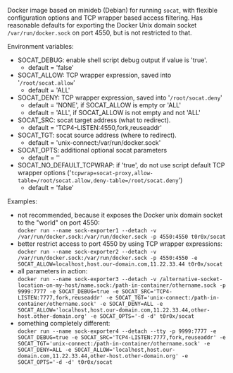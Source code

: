 Docker image based on minideb (Debian) for running `socat`, with flexible configuration options and TCP wrapper based access filtering. Has reasonable defaults for exporting the Docker Unix domain socket `/var/run/docker.sock` on port 4550, but is not restricted to that.

Environment variables:
* SOCAT_DEBUG: enable shell script debug output if value is 'true'.
    * default = 'false'
* SOCAT_ALLOW: TCP wrapper expression, saved into '`/root/socat.allow`'
    * default = 'ALL'
* SOCAT_DENY: TCP wrapper expression, saved into '`/root/socat.deny`'
    * default = 'NONE', if SOCAT_ALLOW is empty or 'ALL'
    * default = 'ALL', if SOCAT_ALLOW is not empty and not 'ALL'
* SOCAT_SRC: socat target address (what to redirect).
    * default = 'TCP4-LISTEN:4550,fork,reuseaddr'
* SOCAT_TGT: socat source address (where to redirect).
    * default = 'unix-connect:/var/run/docker.sock'
* SOCAT_OPTS: additional optional socat parameters
    * default = ''
* SOCAT_NO_DEFAULT_TCPWRAP: if 'true', do not use script default TCP wrapper options
('`tcpwrap=socat-proxy,allow-table=/root/socat.allow,deny-table=/root/socat.deny`')
    * default = 'false'

Examples:
* not recommended, because it exposes the Docker unix domain socket to the "world" on port 4550:<br/>
`docker run --name sock-exporter1 --detach -v /var/run/docker.sock:/var/run/docker.sock -p 4550:4550 t0r0x/socat`
* better restrict access to port 4550 by using TCP wrapper expressions:<br/>
`docker run --name sock-exporter2 --detach -v /var/run/docker.sock:/var/run/docker.sock -p 4550:4550 -e SOCAT_ALLOW=localhost,host.our-domain.com,11.22.33.44 t0r0x/socat`
* all parameters in action:<br/>
`docker run --name sock-exporter3 --detach -v /alternative-socket-location-on-my-host/name.sock:/path-in-container/othername.sock -p 9999:7777 -e SOCAT_DEBUG=true -e SOCAT_SRC='TCP4-LISTEN:7777,fork,reuseaddr' -e SOCAT_TGT='unix-connect:/path-in-container/othername.sock' -e SOCAT_DENY=ALL -e SOCAT_ALLOW='localhost,host.our-domain.com,11.22.33.44,other-host.other-domain.org' -e SOCAT_OPTS='-d -d' t0r0x/socat`
* something completely different:<br/>
`docker run --name sock-exporter4 --detach --tty -p 9999:7777 -e SOCAT_DEBUG=true -e SOCAT_SRC='TCP4-LISTEN:7777,fork,reuseaddr' -e SOCAT_TGT='unix-connect:/path-in-container/othername.sock' -e SOCAT_DENY=ALL -e SOCAT_ALLOW='localhost,host.our-domain.com,11.22.33.44,other-host.other-domain.org' -e SOCAT_OPTS='-d -d' t0r0x/socat`
